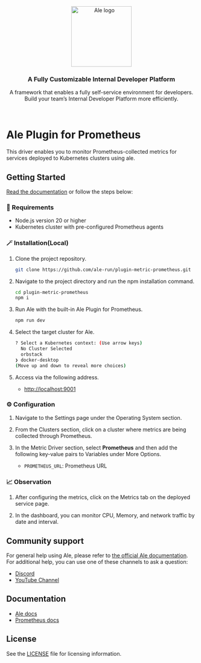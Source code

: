 <br />
<br />

<p align="center">
<a href="https://ale.run/">
  <img src="https://files.cloudtype.io/logo/ale-wordmark-black.svg" width="160px" alt="Ale logo" />
</a>
</p>

<h3 align="center">A Fully Customizable Internal Developer Platform</h3>
<p align="center">A framework that enables a fully self-service environment for developers. <br />Build your team’s Internal Developer Platform more efficiently.</p>
<br />

# Ale Plugin for Prometheus

This driver enables you to monitor Prometheus-collected metrics for services deployed to Kubernetes clusters using ale.

## Getting Started

<a href="https://docs.ale.run/" target="_blank">Read the documentation</a> or follow the steps below:

### 📌 Requirements

- Node.js version 20 or higher
- Kubernetes cluster with pre-configured Prometheus agents

### 🪄 Installation(Local)

1. Clone the project repository.

   ```bash
   git clone https://github.com/ale-run/plugin-metric-prometheus.git
   ```

2. Navigate to the project directory and run the npm installation command.

   ```bash
   cd plugin-metric-prometheus
   npm i
   ```

3. Run Ale with the built-in Ale Plugin for Prometheus.

   ```bash
   npm run dev
   ```

4. Select the target cluster for Ale.

   ```bash
   ? Select a Kubernetes context: (Use arrow keys)
     No Cluster Selected
     orbstack
   ❯ docker-desktop
   (Move up and down to reveal more choices)
   ```

5. Access via the following address.

   - <http://localhost:9001>

### ⚙️ Configuration

1. Navigate to the Settings page under the Operating System section.

2. From the Clusters section, click on a cluster where metrics are being collected through Prometheus.

3. In the Metric Driver section, select **Prometheus** and then add the following key-value pairs to Variables under More Options.

   - `PROMETHEUS_URL`: Prometheus URL

### 📈 Observation

1. After configuring the metrics, click on the Metrics tab on the deployed service page.

2. In the dashboard, you can monitor CPU, Memory, and network traffic by date and interval.

## Community support

For general help using Ale, please refer to [the official Ale documentation](https://docs.ale.run/).
For additional help, you can use one of these channels to ask a question:

- [Discord](https://discord.gg/wVafphzcRE)
- [YouTube Channel](https://www.youtube.com/@ale_run)

## Documentation

- [Ale docs](https://docs.ale.run/)
- [Prometheus docs](https://prometheus.io/docs)

## License

See the [LICENSE](./LICENSE) file for licensing information.
